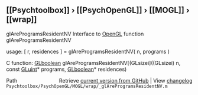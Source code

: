 ## [[Psychtoolbox]] &#8250; [[PsychOpenGL]] &#8250; [[MOGL]] &#8250; [[wrap]]

glAreProgramsResidentNV  Interface to [OpenGL](OpenGL) function glAreProgramsResidentNV  
  
usage:  [ r, residences ] = glAreProgramsResidentNV( n, programs )  
  
C function:  [GLboolean](GLboolean) glAreProgramsResidentNV[(GLsizei]((GLsizei) n, const [GLuint](GLuint)\* programs, [GLboolean](GLboolean)\* residences)  




<div class="code_header" style="text-align:right;">
  <span style="float:left;">Path&nbsp;&nbsp;</span> <span class="counter">Retrieve <a href=
  "https://raw.github.com/Psychtoolbox-3/Psychtoolbox-3/beta/Psychtoolbox/PsychOpenGL/MOGL/wrap/_glAreProgramsResidentNV.m">current version from GitHub</a> | View <a href=
  "https://github.com/Psychtoolbox-3/Psychtoolbox-3/commits/beta/Psychtoolbox/PsychOpenGL/MOGL/wrap/_glAreProgramsResidentNV.m">changelog</a></span>
</div>
<div class="code">
  <code>Psychtoolbox/PsychOpenGL/MOGL/wrap/_glAreProgramsResidentNV.m</code>
</div>

